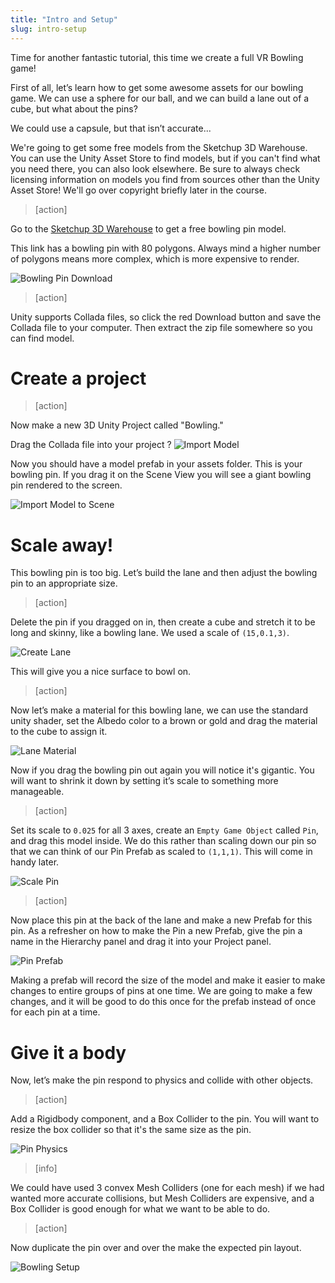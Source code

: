 ```yaml
---
title: "Intro and Setup"
slug: intro-setup
---
```


Time for another fantastic tutorial, this time we create a full VR Bowling game!

First of all, let’s learn how to get some awesome assets for our bowling game. We can use a sphere for our ball, and we can build a lane out of a cube, but what about the pins?

We could use a capsule, but that isn’t accurate...

We're going to get some free models from the Sketchup 3D Warehouse. You can use the Unity Asset Store to find models, but if you can't find what you need there, you can also look elsewhere. Be sure to always check licensing information on models you find from sources other than the Unity Asset Store! We'll go over copyright briefly later in the course.

> [action]
>
Go to the [Sketchup 3D Warehouse](https://3dwarehouse.sketchup.com/model.html?id=9ad3782c82b1e1ba70d6f696167a3190) to get a free bowling pin model.

This link has a bowling pin with 80 polygons. Always mind a higher number of polygons means more complex, which is more expensive to render.

![Bowling Pin Download](assets/pin_sketchup.png)

> [action]
>
Unity supports Collada files, so click the red Download button and save the Collada file to your computer. Then extract the zip file somewhere so you can find model.

# Create a project

> [action]
>
Now make a new 3D Unity Project called "Bowling."
>
Drag the Collada file into your project
?
![Import Model](assets/drag_file.gif)

Now you should have a model prefab in your assets folder. This is your bowling pin. If you drag it on the Scene View you will see a giant bowling pin rendered to the screen.

![Import Model to Scene](assets/drag_pin.gif)

# Scale away!

This bowling pin is too big. Let’s build the lane and then adjust the bowling pin to an appropriate size.

> [action]
>
Delete the pin if you dragged on in, then create a cube and stretch it to be long and skinny, like a bowling lane. We used a scale of `(15,0.1,3)`.
>
![Create Lane](assets/Capture1.png)

This will give you a nice surface to bowl on.

> [action]
>
Now let’s make a material for this bowling lane, we can use the standard unity shader, set the Albedo color to a brown or gold and drag the material to the cube to assign it.
>
![Lane Material](assets/Capture2.png)

Now if you drag the bowling pin out again you will notice it's gigantic. You will want to shrink it down by setting it’s scale to something more manageable.

> [action]
>
Set its scale to `0.025` for all 3 axes, create an `Empty Game Object` called `Pin`, and drag this model inside. We do this rather than scaling down our pin so that we can think of our Pin Prefab as scaled to `(1,1,1)`. This will come in handy later.
>
![Scale Pin](assets/Capture4.png)

<!-- -->

> [action]
>
Now place this pin at the back of the lane and make a new Prefab for this pin. As a refresher on how to make the Pin a new Prefab, give the pin a name in the Hierarchy panel and drag it into your Project panel.
>
![Pin Prefab](assets/Capture6.png)

Making a prefab will record the size of the model and make it easier to make changes to entire groups of pins at one time. We are going to make a few changes, and it will be good to do this once for the prefab instead of once for each pin at a time.

# Give it a body

Now, let’s make the pin respond to physics and collide with other objects.

> [action]
>
Add a Rigidbody component, and a Box Collider to the pin. You will want to resize the box collider so that it's the same size as the pin.
>
![Pin Physics](assets/Capture7.png)

<!-- -->

> [info]
>
We could have used 3 convex Mesh Colliders (one for each mesh) if we had wanted more accurate collisions, but Mesh Colliders are expensive, and a Box Collider is good enough for what we want to be able to do.

<!-- -->

> [action]
>
Now duplicate the pin over and over the make the expected pin layout.
>
![Bowling Setup](assets/Capture8.png)
